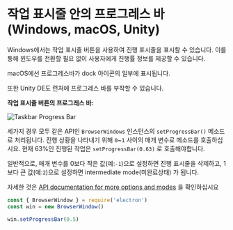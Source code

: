 # 작업 표시줄 안의 프로그레스 바 (Windows, macOS, Unity)

Windows에서는 작업 표시줄 버튼을 사용하여 진행 표시줄을 표시할 수 있습니다. 이를 통해 윈도우를 전환할 필요 없이 사용자에게 진행률 정보를 제공할 수 있습니다.

macOS에선 프로그레스바가 dock 아이콘의 일부에 표시됩니다.

또한 Unity DE도 런처에 프로그레스 바를 부착할 수 있습니다.

__작업 표시줄 버튼의 프로그레스 바:__

![Taskbar Progress Bar](https://cloud.githubusercontent.com/assets/639601/5081682/16691fda-6f0e-11e4-9676-49b6418f1264.png)

세가지 경우 모두 같은 API인 `BrowserWindows` 인스턴스의 `setProgressBar()` 메소드로 처리됩니다.  진행 상황을 나타내기 위해  `0`~`1` 사이의 매개 변수로 메소드를 호출하십시요. 현재 63%인 진행된 작업은 `setProgressBar(0.63)` 로 호출해야합니다.

일반적으로, 매개 변수를 0보다 작은 값(예:`-1`)으로 설정하면 진행 표시줄을 삭제하고, 1보다 큰 값(예:`2`)으로 설정하면 intermediate mode(미완료상태) 가 됩니다.

자세한 것은 [API documentation for more options and modes](../api/browser-window.md#winsetprogressbarprogress) 을 확인하십시요

```javascript
const { BrowserWindow } = require('electron')
const win = new BrowserWindow()

win.setProgressBar(0.5)
```

